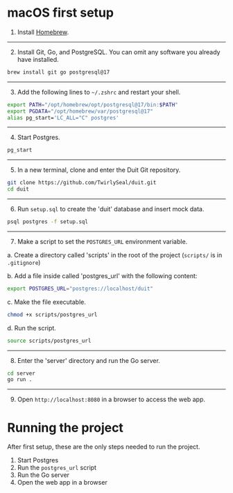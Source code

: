 # macOS first setup
1. Install [Homebrew](https://brew.sh/).

----

2. Install Git, Go, and PostgreSQL. You can omit any software you already have installed.
```zsh
brew install git go postgresql@17
```

----

3. Add the following lines to `~/.zshrc` and restart your shell.
```zsh
export PATH="/opt/homebrew/opt/postgresql@17/bin:$PATH"
export PGDATA="/opt/homebrew/var/postgresql@17"
alias pg_start='LC_ALL="C" postgres'
```

----

4. Start Postgres.
```zsh
pg_start
```

----

5. In a new terminal, clone and enter the Duit Git repository.
```zsh
git clone https://github.com/TwirlySeal/duit.git
cd duit
```

----

6. Run `setup.sql` to create the 'duit' database and insert mock data.
```zsh
psql postgres -f setup.sql
```

----

7. Make a script to set the `POSTGRES_URL` environment variable.

a. Create a directory called 'scripts' in the root of the project (`scripts/` is in `.gitignore`)

b. Add a file inside called 'postgres_url' with the following content:
```zsh
export POSTGRES_URL="postgres://localhost/duit"
```
c. Make the file executable.
```zsh
chmod +x scripts/postgres_url
```
d. Run the script.
```zsh
source scripts/postgres_url
```

----

8. Enter the 'server' directory and run the Go server.
```zsh
cd server
go run .
```

----

9. Open `http://localhost:8080` in a browser to access the web app.

# Running the project
After first setup, these are the only steps needed to run the project.

1. Start Postgres
2. Run the `postgres_url` script
3. Run the Go server
4. Open the web app in a browser
